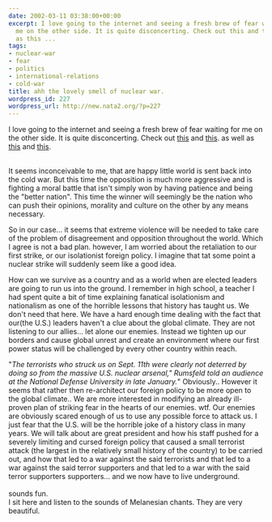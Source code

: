```yaml
---
date: 2002-03-11 03:38:00+00:00
excerpt: I love going to the internet and seeing a fresh brew of fear waiting for
  me on the other side. It is quite disconcerting. Check out this and this. as well
  as this ...
tags:
- nuclear-war
- fear
- politics
- international-relations
- cold-war
title: ahh the lovely smell of nuclear war.
wordpress_id: 227
wordpress_url: http://new.nata2.org/?p=227
---
```


I love going to the internet and seeing a fresh brew of fear waiting for me on the other side. It is quite disconcerting. Check out <a href="http://www.latimes.com/news/opinion/la-op-arkinmar10.story">this</a> and <a href="http://www.nytimes.com/2002/03/10/international/10NUKE.html">this</a>. as well as <a href="http://news.bbc.co.uk/hi/english/world/americas/newsid_1864000/1864173.stm">this</a> and <a href="http://slashdot.org/article.pl?sid=02/03/10/0153216&mode=nested&tid=103&threshold=3">this</a>. <br/><br/>

It seems inconceivable to me, that are happy little world is sent back into the cold war. But this time the opposition is much more aggressive and is fighting a moral battle that isn't simply won by having patience and being the "better nation". This time the winner will seemingly be the nation who can push their opinions, morality and culture on the other by any means necessary. <br/>

So in our case... it seems that extreme violence will be needed to take care of the problem of disagreement and opposition throughout the world. Which I agree is not a bad plan. however, I am worried about the retaliation to our first strike, or our isolationist foreign policy. I imagine that tat some point a nuclear strike will suddenly seem like a good idea. <br/>

How can we survive as a country and as a world when are elected leaders are going to run us into the ground. I remember in high school, a teacher I had spent quite a bit of time explaining fanatical isolationism and nationalism as one of the horrible lessons that history has taught us. We don't need that here. We have a hard enough time dealing with the fact that our(the U.S.) leaders haven't a clue about the global climate. They are not listening to our allies... let alone our enemies. Instead we tighten up our borders and cause global unrest and create an environment where our first power status will be challenged by every other country within reach. <br/>

"<i>The terrorists who struck us on Sept. 11th were clearly not deterred by doing so from the massive U.S. nuclear arsenal," Rumsfeld told an audience at the National Defense University in late January.</i>" Obviously.. However it seems that rather then re-architect our foreign policy to be more open to the global climate.. We are more interested in modifying an already ill-proven plan of striking fear in the hearts of our enemies. wtf. Our enemies are obviously scared enough of us to use any possible force to attack us. I just fear that the U.S. will be the horrible joke of a history class in many years. We will talk about are great president and how his staff pushed for a severely limiting and cursed foreign policy that caused a small terrorist attack (the largest in the relatively small history of the country) to be carried out, and how that led to a war against the said terrorists and that led to a war against the said terror supporters and that led to a war with the said terror supporters supporters... and we now have to live underground. <br/><br/>
sounds fun.
<br/>I sit here and listen to the sounds of Melanesian chants. They are very beautiful.